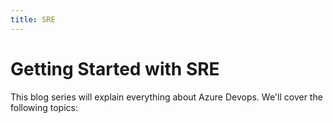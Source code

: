 ```yaml
---
title: SRE
---
```


# Getting Started with SRE

This blog series will explain everything about Azure Devops. We'll cover the following topics:
